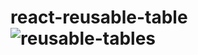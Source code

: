 # react-reusable-table![reusable-tables](https://github.com/onurozsenn/react-reusable-table/assets/99721501/69943dc9-3af6-4bc6-b6e8-bf1f017b17fc)

